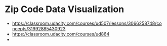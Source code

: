 # Zip Code Data Visualization

* https://classroom.udacity.com/courses/ud507/lessons/3066258748/concepts/31992885430923
* https://classroom.udacity.com/courses/ud864
* 
